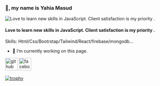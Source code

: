### 👋, my name is Yahia Masud
![Love to learn new skills in JavaScript. Client satisfaction is my priority .
](https://i.ibb.co/190ftTD/Screenshot-2023-06-23-154800.png)
#### Love to learn new skills in JavaScript. Client satisfaction is my priority .



Skills: Html/Css/Bootrstap/Tailwind/React/firebase/mongodb...

- 🔭 I’m currently working on this page. 


[<img src='https://cdn.jsdelivr.net/npm/simple-icons@3.0.1/icons/github.svg' alt='github' height='40'>](https://github.com/https://github.com/yahiamasud)  [<img src='https://cdn.jsdelivr.net/npm/simple-icons@3.0.1/icons/facebook.svg' alt='facebook' height='40'>](https://www.facebook.com/https://www.facebook.com/yeahea.masud)  

[![trophy](https://github-profile-trophy.vercel.app/?username=https://github.com/yahiamasud)](https://github.com/ryo-ma/github-profile-trophy)







